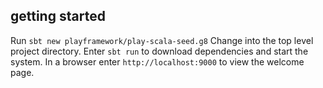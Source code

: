 ## getting started

Run `sbt new playframework/play-scala-seed.g8`
Change into the top level project directory.
Enter `sbt run` to download dependencies and start the system.
In a browser enter `http://localhost:9000` to view the welcome page.

